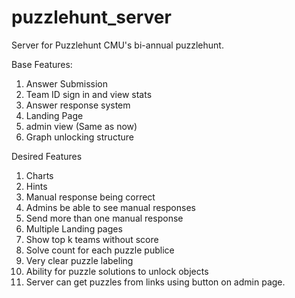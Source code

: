 # puzzlehunt_server
Server for Puzzlehunt CMU's bi-annual puzzlehunt.

Base Features:
1. Answer Submission
2. Team ID sign in and view stats
3. Answer response system
4. Landing Page
5. admin view (Same as now)
6. Graph unlocking structure


Desired Features
1. Charts 
2. Hints
3. Manual response being correct
4. Admins be able to see manual responses
5. Send more than one manual response
6. Multiple Landing pages
7. Show top k teams without score
8. Solve count for each puzzle publice
9. Very clear puzzle labeling
10. Ability for puzzle solutions to unlock objects
11. Server can get puzzles from links using button on admin page.

